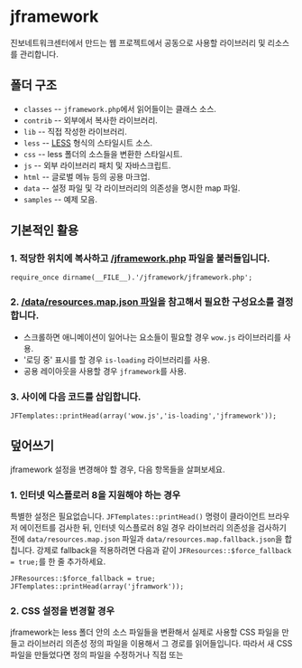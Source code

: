 jframework
==========

진보네트워크센터에서 만드는 웹 프로젝트에서 공동으로 사용할 라이브러리 및 리소스를 관리합니다.

폴더 구조
---------

* `classes` -- `jframework.php`에서 읽어들이는 클래스 소스.
* `contrib` -- 외부에서 복사한 라이브러리.
* `lib` -- 직접 작성한 라이브러리.
* `less` -- [LESS](http://lesscss.org) 형식의 스타일시트 소스.
* `css` -- less 폴더의 소스들을 변환한 스타일시트.
* `js` -- 외부 라이브러리 패치 및 자바스크립트.
* `html` -- 글로벌 메뉴 등의 공용 마크업.
* `data` -- 설정 파일 및 각 라이브러리의 의존성을 명시한 map 파일.
* `samples` -- 예제 모음.

기본적인 활용
-------------

### 1. 적당한 위치에 복사하고 [/jframework.php](https://github.com/jinbonetwork/jframework/blob/master/jframework.php) 파일을 불러들입니다.

	require_once dirname(__FILE__).'/jframework/jframework.php';

### 2. [/data/resources.map.json 파일](https://github.com/jinbonetwork/jframework/blob/master/data/resources.map.json)을 참고해서 필요한 구성요소를 결정합니다.

* 스크롤하면 애니메이션이 일어나는 요소들이 필요할 경우 `wow.js` 라이브러리를 사용.
* '로딩 중' 표시를 할 경우 `is-loading` 라이브러리를 사용.
* 공용 레이아웃을 사용할 경우 `jframework`를 사용.

### 3. <HEAD></HEAD> 사이에 다음 코드를 삽입합니다.

	JFTemplates::printHead(array('wow.js','is-loading','jframework'));

덮어쓰기
--------

jframework 설정을 변경해야 할 경우, 다음 항목들을 살펴보세요.

### 1. 인터넷 익스플로러 8을 지원해야 하는 경우

특별한 설정은 필요없습니다. `JFTemplates::printHead()` 명령이 클라이언트 브라우저 에이전트를 검사한 뒤, 인터넷 익스플로러 8일 경우 라이브러리 의존성을 검사하기 전에 `data/resources.map.json` 파일과 `data/resources.map.fallback.json`을 합칩니다. 강제로 fallback을 적용하려면 다음과 같이 `JFResources::$force_fallback = true;`를 한 줄 추가하세요.

	JFResources::$force_fallback = true;
	JFTemplates::printHead(array('jframwork'));

### 2. CSS 설정을 변경할 경우

jframework는 less 폴더 안의 소스 파일들을 변환해서 실제로 사용할 CSS 파일을 만들고 라이브러리 의존성 정의 파일을 이용해서 그 경로를 읽어들입니다. 따라서 새 CSS 파일을 만들었다면 정의 파일을 수정하거나 직접 <LINK> 또는 <SCRIPT> 태그를 작성해야 합니다. 새 CSS 파일을 만들 때 참고할 파일은 다음과 같습니다.

* `less/_variables.less` -- bootstrap variables 파일의 복사본으로 컬럼 갯수, 마진, 글자 색 등의 설정값을 담고 있습니다.
* `less/_config.less` -- `less/_variables.less` 파일과 bootstrap mixins 파일을 읽어들입니다.
* `less/style.less` -- `less/_config.less` 파일과 부속 less 파일들을 읽어들입니다.
* `less/bootstrap.less` -- `less/_config.less` 파일과 bootstrap less 파일들을 읽어들입니다.

작업 순서는 다음과 같습니다.

1. `less` 폴더를 적당한 경로에 복사합니다.
2. 새로 복사한 `less/_variables.less` 파일에서 필요한 값을 변경합니다.
3. 새로 복사한 `less` 폴더에서 _로 시작하지 않는 less 파일들을 css 파일로 변환합니다.
4. `data/resources.map.json` 파일을 복사해서 `css` 폴더를 참조하는 항목들을 새 경로로 수정합니다.
5. `JFTemplates::printHead()` 명령을 사용하기 전에 `JFResources::$map = 'new_map.json'`과 같이 새 정의 파일의 경로를 지정합니다.
